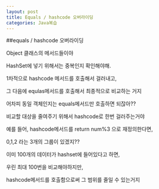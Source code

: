 ```yaml
---
layout: post
title: Equals / hashcode 오버라이딩
categories: Java복습
---
```


##equals / hashcode 오버라이딩

Object 클래스의 메서드들이야

HashSet에 넣기 위해서는 중복인지 확인해야해.

1차적으로 hashcode 메서드를 호출해서 걸러내고,

그 다음에 equlas메서드를 호출해서 최종적으로 비교하는 거지

어차피 동일 객체인지는 equals메서드만 호출하면 되잖아??

비교할 대상을 줄여주기 위해서 hashcode로 한번 걸러주는거야

예를 들어, hashcode메서드를 return num%3 으로 재정의한다면,

0,1,2 라는 3개의 그룹이 있겠지??

이미 100개의 데이터가 hashset에 들어있다고 하면,

우린 최대 100번을 비교해야하지만,

hashcode메서드를 호출함으로써 그 범위를 줄일 수 있는거지
